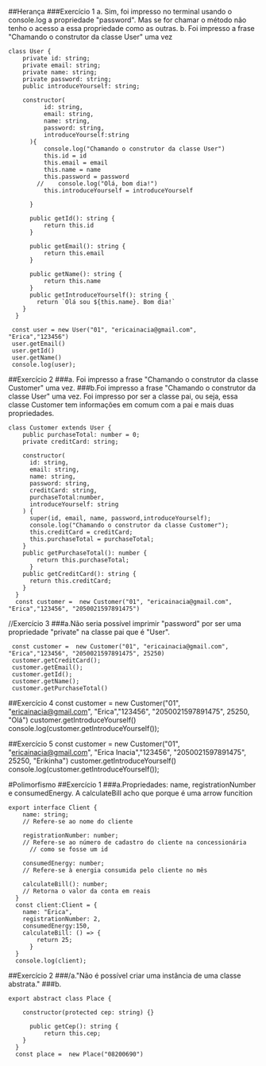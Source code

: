 ##Herança
###Exercício 1 
a. Sim, foi impresso no terminal usando o console.log  a propriedade "password". Mas se for chamar o método não tenho o acesso a essa propriedade como as outras.
b. Foi impresso a frase "Chamando o construtor da classe User" uma vez
```
class User {
    private id: string;
    private email: string;
    private name: string;
    private password: string;
    public introduceYourself: string;
  
    constructor(
          id: string,
          email: string,
          name: string,
          password: string,
          introduceYourself:string
      ){
          console.log("Chamando o construtor da classe User")
          this.id = id
          this.email = email
          this.name = name 
          this.password = password
        //    console.log("Olá, bom dia!")
          this.introduceYourself = introduceYourself

      }
  
      public getId(): string {
          return this.id
      }
  
      public getEmail(): string {
          return this.email
      }
  
      public getName(): string {
          return this.name
      }
      public getIntroduceYourself(): string {
        return `Olá sou ${this.name}. Bom dia!`
    }
  }

 const user = new User("01", "ericainacia@gmail.com", "Erica","123456")
 user.getEmail()
 user.getId()
 user.getName()
 console.log(user);
```
##Exercício 2
###a. Foi impresso a frase "Chamando o construtor da classe Customer" uma vez.
###b.Foi impresso a frase "Chamando o construtor da classe User" uma vez. Foi impresso por ser a classe pai, ou seja, essa classe Customer tem informações em comum com a pai e mais duas propriedades.
```
class Customer extends User {
    public purchaseTotal: number = 0;
    private creditCard: string;
  
    constructor(
      id: string,
      email: string,
      name: string,
      password: string,
      creditCard: string,
      purchaseTotal:number,
      introduceYourself: string
    ) {
      super(id, email, name, password,introduceYourself);
      console.log("Chamando o construtor da classe Customer");
      this.creditCard = creditCard;
      this.purchaseTotal = purchaseTotal;
    }
    public getPurchaseTotal(): number {
        return this.purchaseTotal;
      }
    public getCreditCard(): string {
      return this.creditCard;
    }
  }
  const customer =  new Customer("01", "ericainacia@gmail.com", "Erica","123456", "2050021597891475")
```
//Exercício 3
###a.Não seria possível imprimir "password" por ser uma propriedade "private" na classe pai que é "User".
```
 const customer =  new Customer("01", "ericainacia@gmail.com", "Erica","123456", "2050021597891475", 25250)
 customer.getCreditCard();
 customer.getEmail();
 customer.getId();
 customer.getName();
 customer.getPurchaseTotal()
```
##Exercício 4
 const customer =  new Customer("01", "ericainacia@gmail.com", "Erica","123456", "2050021597891475", 25250, "Olá")
 customer.getIntroduceYourself()
 console.log(customer.getIntroduceYourself());

##Exercício 5
const customer =  new Customer("01", "ericainacia@gmail.com", "Erica Inacia","123456", "2050021597891475", 25250, "Erikinha")
customer.getIntroduceYourself()
console.log(customer.getIntroduceYourself());

#Polimorfismo
##Exercício 1
###a.Propriedades: name, registrationNumber e consumedEnergy. A calculateBill acho que porque  é uma arrow funcition
```
export interface Client {
    name: string;
    // Refere-se ao nome do cliente
  
    registrationNumber: number;
    // Refere-se ao número de cadastro do cliente na concessionária
      // como se fosse um id
  
    consumedEnergy: number;
    // Refere-se à energia consumida pelo cliente no mês
  
    calculateBill(): number;
    // Retorna o valor da conta em reais
  }
  const client:Client = {
    name: "Erica",
    registrationNumber: 2,
    consumedEnergy:150,
    calculateBill: () => {
        return 25;
      }
  }
  console.log(client);
  ```
##Exercício 2
###/a."Não é possível criar uma instância de uma classe abstrata."
###b.
```
export abstract class Place {
    
    constructor(protected cep: string) {}
  
      public getCep(): string {
          return this.cep;
    }
  }
  const place =  new Place("08200690")
  ```